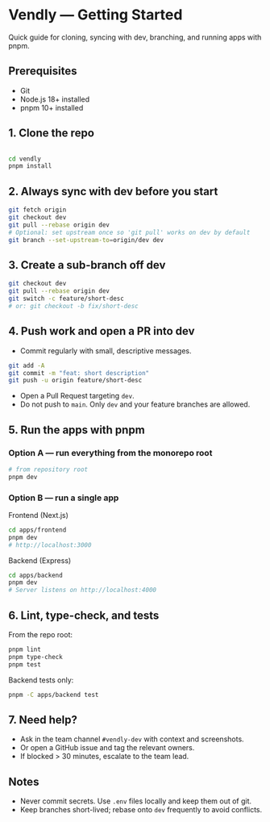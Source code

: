 # Vendly — Getting Started

Quick guide for cloning, syncing with dev, branching, and running apps with pnpm.

## Prerequisites
- Git
- Node.js 18+ installed
- pnpm 10+ installed

## 1. Clone the repo
```sh

cd vendly
pnpm install
```

## 2. Always sync with dev before you start
```sh
git fetch origin
git checkout dev
git pull --rebase origin dev
# Optional: set upstream once so 'git pull' works on dev by default
git branch --set-upstream-to=origin/dev dev
```

## 3. Create a sub-branch off dev
```sh
git checkout dev
git pull --rebase origin dev
git switch -c feature/short-desc
# or: git checkout -b fix/short-desc
```

## 4. Push work and open a PR into dev
- Commit regularly with small, descriptive messages.
```sh
git add -A
git commit -m "feat: short description"
git push -u origin feature/short-desc
```
- Open a Pull Request targeting `dev`.
- Do not push to `main`. Only `dev` and your feature branches are allowed.

## 5. Run the apps with pnpm

### Option A — run everything from the monorepo root
```sh
# from repository root
pnpm dev
```

### Option B — run a single app

Frontend (Next.js)
```sh
cd apps/frontend
pnpm dev
# http://localhost:3000
```

Backend (Express)
```sh
cd apps/backend
pnpm dev
# Server listens on http://localhost:4000
```

## 6. Lint, type-check, and tests

From the repo root:
```sh
pnpm lint
pnpm type-check
pnpm test
```

Backend tests only:
```sh
pnpm -C apps/backend test
```

## 7. Need help?
- Ask in the team channel `#vendly-dev` with context and screenshots.
- Or open a GitHub issue and tag the relevant owners.
- If blocked > 30 minutes, escalate to the team lead.

## Notes
- Never commit secrets. Use `.env` files locally and keep them out of git.
- Keep branches short-lived; rebase onto `dev` frequently to avoid conflicts.